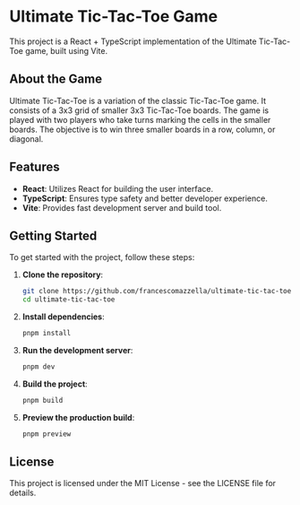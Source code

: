 
# Ultimate Tic-Tac-Toe Game

This project is a React + TypeScript implementation of the Ultimate Tic-Tac-Toe game, built using Vite.

## About the Game

Ultimate Tic-Tac-Toe is a variation of the classic Tic-Tac-Toe game. It consists of a 3x3 grid of smaller 3x3 Tic-Tac-Toe boards. The game is played with two players who take turns marking the cells in the smaller boards. The objective is to win three smaller boards in a row, column, or diagonal.

## Features

- **React**: Utilizes React for building the user interface.
- **TypeScript**: Ensures type safety and better developer experience.
- **Vite**: Provides fast development server and build tool.

## Getting Started

To get started with the project, follow these steps:

1. **Clone the repository**:
   ```sh
   git clone https://github.com/francescomazzella/ultimate-tic-tac-toe.git
   cd ultimate-tic-tac-toe
   ```

2. **Install dependencies**:
   ```sh
   pnpm install
   ```

3. **Run the development server**:
   ```sh
   pnpm dev
   ```

4. **Build the project**:
   ```sh
   pnpm build
   ```

5. **Preview the production build**:
   ```sh
   pnpm preview
   ```

## License

This project is licensed under the MIT License - see the LICENSE file for details.
